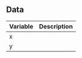 ## Data

| Variable    | Description |
| ----------- | ----------- |
| x           |             |
| y           |             |
